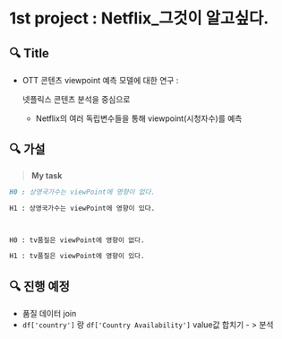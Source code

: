 # 1st project : Netflix_그것이 알고싶다.



## 🔍 Title

- OTT 콘텐츠 viewpoint 예측 모델에 대한 연구 :

   

  넷플릭스 콘텐츠 분석을 중심으로

  - Netflix의 여러 독립변수들을 통해 viewpoint(시청자수)를 예측

## 🔍 가설 

> **My task**

```markdown
H0 : 상영국가수는 viewPoint에 영향이 없다.

H1 : 상영국가수는 viewPoint에 영향이 있다.



H0 : tv품질은 viewPoint에 영향이 없다.

H1 : tv품질은 viewPoint에 영향이 있다.
```



## 🔍 진행 예정

- 품질 데이터 join
- `df['country']` 랑 `df['Country Availability']` value값 합치기 - > 분석 

 